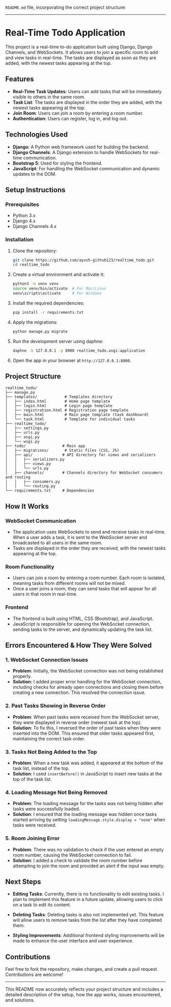 `README.md` file, incorporating the correct project structure:

---

# Real-Time Todo Application

This project is a real-time to-do application built using Django, Django Channels, and WebSockets. It allows users to join a specific room to add and view tasks in real-time. The tasks are displayed as soon as they are added, with the newest tasks appearing at the top.

## Features

- **Real-Time Task Updates**: Users can add tasks that will be immediately visible to others in the same room.
- **Task List**: The tasks are displayed in the order they are added, with the newest tasks appearing at the top.
- **Join Room**: Users can join a room by entering a room number.
- **Authentication**: Users can register, log in, and log out.

## Technologies Used

- **Django**: A Python web framework used for building the backend.
- **Django Channels**: A Django extension to handle WebSockets for real-time communication.
- **Bootstrap 5**: Used for styling the frontend.
- **JavaScript**: For handling the WebSocket communication and dynamic updates to the DOM.

## Setup Instructions

### Prerequisites

- Python 3.x
- Django 4.x
- Django Channels 4.x

### Installation

1. Clone the repository:

    ```bash
    git clone https://github.com/ayush-github123/realtime_todo.git
    cd realtime_todo
    ```

2. Create a virtual environment and activate it:

    ```bash
    python3 -m venv venv
    source venv/bin/activate  # For Mac/Linux
    venv\scripts\activate     # For Windows
    ```

3. Install the required dependencies:

    ```bash
    pip install -r requirements.txt
    ```

4. Apply the migrations:

    ```bash
    python manage.py migrate
    ```

5. Run the development server using daphne:

    ```bash
    daphne -b 127.0.0.1 -p 8000 realtime_todo.asgi:application
    ```

6. Open the app in your browser at `http://127.0.0.1:8000`.

## Project Structure

```
realtime_todo/
├── manage.py
├── templates/            # Templates directory
│   ├── index.html        # Home page template
│   ├── login.html        # Login page template
│   ├── registration.html # Registration page template
│   ├── main.html         # Main page template (task dashboard)
│   └── task.html         # Template for individual tasks
├── realtime_todo/
│   ├── settings.py
│   ├── urls.py
│   ├── asgi.py
│   └── wsgi.py
├── todo/                # Main app
│   ├── migrations/       # Static files (CSS, JS)
│   ├── api/             # API directory for views and serializers
│   │   ├── serializers.py
│   │   ├── views.py
│   │   └── urls.py
│   ├── channels/        # Channels directory for WebSocket consumers and routing
│   │   ├── consumers.py
│   │   └── routing.py
└── requirements.txt     # Dependencies
```

## How It Works

### WebSocket Communication
- The application uses WebSockets to send and receive tasks in real-time. When a user adds a task, it is sent to the WebSocket server and broadcasted to all users in the same room.
- Tasks are displayed in the order they are received, with the newest tasks appearing at the top.

### Room Functionality
- Users can join a room by entering a room number. Each room is isolated, meaning tasks from different rooms will not be mixed.
- Once a user joins a room, they can send tasks that will appear for all users in that room in real-time.

### Frontend
- The frontend is built using HTML, CSS (Bootstrap), and JavaScript.
- JavaScript is responsible for opening the WebSocket connection, sending tasks to the server, and dynamically updating the task list.

## Errors Encountered & How They Were Solved

### 1. **WebSocket Connection Issues**
   - **Problem**: Initially, the WebSocket connection was not being established properly.
   - **Solution**: I added proper error handling for the WebSocket connection, including checks for already open connections and closing them before creating a new connection. This resolved the connection issue.

### 2. **Past Tasks Showing in Reverse Order**
   - **Problem**: When past tasks were received from the WebSocket server, they were displayed in reverse order (newest task at the top).
   - **Solution**: To fix this, I reversed the order of past tasks when they were inserted into the DOM. This ensured that older tasks appeared first, maintaining the correct task order.

### 3. **Tasks Not Being Added to the Top**
   - **Problem**: When a new task was added, it appeared at the bottom of the task list, instead of the top.
   - **Solution**: I used `insertBefore()` in JavaScript to insert new tasks at the top of the task list.

### 4. **Loading Message Not Being Removed**
   - **Problem**: The loading message for the tasks was not being hidden after tasks were successfully loaded.
   - **Solution**: I ensured that the loading message was hidden once tasks started arriving by setting `loadingMessage.style.display = "none"` when tasks were received.

### 5. **Room Joining Error**
   - **Problem**: There was no validation to check if the user entered an empty room number, causing the WebSocket connection to fail.
   - **Solution**: I added a check to validate the room number before attempting to join the room and provided an alert if the input was empty.

## Next Steps

- **Editing Tasks**: Currently, there is no functionality to edit existing tasks. I plan to implement this feature in a future update, allowing users to click on a task to edit its content.
  
- **Deleting Tasks**: Deleting tasks is also not implemented yet. This feature will allow users to remove tasks from the list after they have completed them.

- **Styling Improvements**: Additional frontend styling improvements will be made to enhance the user interface and user experience.

## Contributions

Feel free to fork the repository, make changes, and create a pull request. Contributions are welcome!

---

This README now accurately reflects your project structure and includes a detailed description of the setup, how the app works, issues encountered, and solutions.